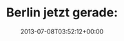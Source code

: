 ---
retweeted: false
source: <a href="http://tapbots.com/tweetbot" rel="nofollow">Tweetbot for iOS</a>
entities:
  hashtags: []
  symbols: []
  user_mentions: []
  urls:
  - url: http://t.co/UUo1M6fCV6
    expanded_url: http://m.quickmeme.com/meme/3v3o1d/
    display_url: m.quickmeme.com/meme/3v3o1d/
    indices:
    - '21'
    - '43'
display_text_range:
- '0'
- '43'
favorite_count: '0'
id_str: '354085484693168128'
truncated: false
retweet_count: '2'
id: '354085484693168128'
possibly_sensitive: false
created_at: Mon Jul 08 03:52:12 +0000 2013
favorited: false
full_text: 'Berlin jetzt gerade:'
lang: de
quote_url: http://m.quickmeme.com/meme/3v3o1d/
tags:
- pesos:twitter
date: '2013-07-08T03:52:12+00:00'
src: https://twitter.com/bascht/status/354085484693168128
original_url: https://twitter.com/bascht/status/354085484693168128
type: twitter_tweet
text: 'Berlin jetzt gerade:'
title: 'Berlin jetzt gerade:'

---